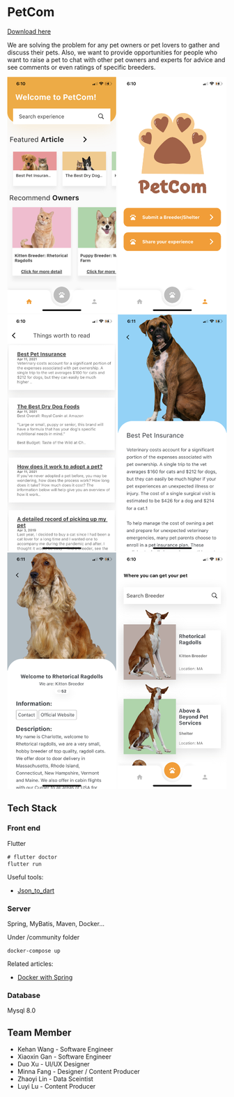 # PetCom

[Download here](https://testflight.apple.com/join/pi5bpsBl)

We are solving the problem for any pet owners or pet lovers to gather and discuss their pets. Also, we want to provide opportunities for people who want to raise a pet to chat with other pet owners and experts for advice and see comments or even ratings of specific breeders.

<p align="center">
  <img src="https://github.com/WangKehanK/PetCom/blob/main/1.png" width="250"/>
  <img src="https://github.com/WangKehanK/PetCom/blob/main/2.png" width="250"/>
  <img src="https://github.com/WangKehanK/PetCom/blob/main/3.png" width="250"/>
  <img src="https://github.com/WangKehanK/PetCom/blob/main/4.png" width="250"/>
  <img src="https://github.com/WangKehanK/PetCom/blob/main/5.png" width="250"/>
  <img src="https://github.com/WangKehanK/PetCom/blob/main/7.png" width="250"/>

</p>


## Tech Stack

### Front end
Flutter

```
# flutter doctor
flutter run
```

Useful tools: 
- [Json_to_dart](https://javiercbk.github.io/json_to_dart/)

### Server
Spring, MyBatis, Maven, Docker...

Under /community folder
```
docker-compose up
```
Related articles:
- [Docker with Spring](https://www.javainuse.com/devOps/docker/docker-mysql)


### Database

Mysql 8.0


## Team Member

- Kehan Wang - Software Engineer
- Xiaoxin Gan - Software Engineer
- Duo Xu - UI/UX Designer
- Minna Fang - Designer / Content Producer
- Zhaoyi Lin - Data Sceintist
- Luyi Lu - Content Producer
